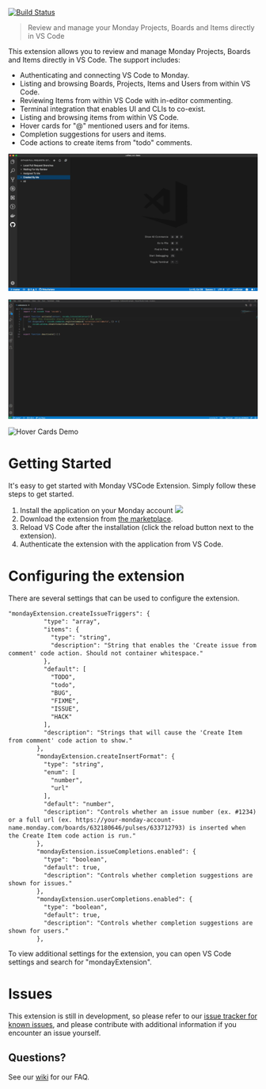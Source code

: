 [![Build Status](https://dev.azure.com/netzerOrg/monday-vscode/_apis/build/status/ronnetzer.monday-vs-code?branchName=master)](https://dev.azure.com/netzerOrg/monday-vscode/_build/latest?definitionId=3&branchName=master)

> Review and manage your Monday Projects, Boards and Items directly in VS Code

This extension allows you to review and manage Monday Projects, Boards and Items directly in VS Code. The support includes:
- Authenticating and connecting VS Code to Monday.
- Listing and browsing Boards, Projects, Items and Users from within VS Code.
- Reviewing Items from within VS Code with in-editor commenting.
- Terminal integration that enables UI and CLIs to co-exist.
- Listing and browsing items from within VS Code.
- Hover cards for "@" mentioned users and for items.
- Completion suggestions for users and items.
- Code actions to create items from "todo" comments.

![Preview Demo](.readme/demo.gif)

![Items Demo](.readme/issueDemo.gif)

![Hover Cards Demo](.readme/hoverCard.gif)

# Getting Started
It's easy to get started with Monday VSCode Extension. Simply follow these steps to get started.

1. Install the application on your Monday account
[![](https://dapulse-res.cloudinary.com/image/upload/f_auto,q_auto,w_150/remote_mondaycom_static/uploads/Tal/4b5d9548-0598-436e-a5b6-9bc5f29ee1d9_Group12441.png)](https://auth.monday.com/oauth2/authorize?client_id=ed8c61ed38205f088d7a499d63a52f56&response_type=install)
1. Download the extension from [the marketplace](https://marketplace.visualstudio.com/items?itemName=Netzer.monday-vscode-extension).
1. Reload VS Code after the installation (click the reload button next to the extension).
1. Authenticate the extension with the application from VS Code.

# Configuring the extension
There are several settings that can be used to configure the extension.

```
"mondayExtension.createIssueTriggers": {
          "type": "array",
          "items": {
            "type": "string",
            "description": "String that enables the 'Create issue from comment' code action. Should not container whitespace."
          },
          "default": [
            "TODO",
            "todo",
            "BUG",
            "FIXME",
            "ISSUE",
            "HACK"
          ],
          "description": "Strings that will cause the 'Create Item from comment' code action to show."
        },
        "mondayExtension.createInsertFormat": {
          "type": "string",
          "enum": [
            "number",
            "url"
          ],
          "default": "number",
          "description": "Controls whether an issue number (ex. #1234) or a full url (ex. https://your-monday-account-name.monday.com/boards/632180646/pulses/633712793) is inserted when the Create Item code action is run."
        },
        "mondayExtension.issueCompletions.enabled": {
          "type": "boolean",
          "default": true,
          "description": "Controls whether completion suggestions are shown for issues."
        },
        "mondayExtension.userCompletions.enabled": {
          "type": "boolean",
          "default": true,
          "description": "Controls whether completion suggestions are shown for users."
        },
```

To view additional settings for the extension, you can open VS Code settings and search for "mondayExtension".

# Issues
This extension is still in development, so please refer to our [issue tracker for known issues](https://github.com/ronnetzer/monday-vs-code-wiki/issues), and please contribute with additional information if you encounter an issue yourself.

## Questions?

See our [wiki](https://github.com/ronnetzer/monday-vs-code-wiki/wiki) for our FAQ.

